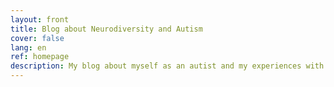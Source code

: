 ```yaml
---
layout: front
title: Blog about Neurodiversity and Autism
cover: false
lang: en
ref: homepage
description: My blog about myself as an autist and my experiences with autism and neurodiversity. Information and explanation for people without autism, a view of the world from someone with autism.
---
```

